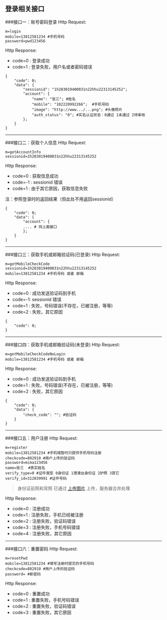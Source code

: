 登录相关接口
---

###<a name="1">接口一：账号密码登录</a>
Http Request: 

```
m=login
mobile=13812581234 #手机号码
password=pwd123456
```


Http Response:

- code=0 : 登录成功
- code=1 : 登录失败，用户名或者密码错误

``` 
{ 
    "code": 0;
    "data": {
    	"sessionid": "1h283019400031n22hhu22313145252";
    	"account": {
    		"name": "张三"; #姓名
    		"mobile": "182220992266";  #手机号码
    		"image": "http://www.../...png"; #头像照片
    		"auth_status": "0"; #实名认证状态：0通过 1未通过 2待审核 
    	};
    }
} 
```
---
###<a name="2">接口二：获取个人信息</a>
Http Request: 

```
m=getAccountInfo
sessionid=1h283019400031n22hhu22313145252
```

Http Response:

- code=0 : 获取信息成功
- code=-1 : sessionid 错误
- code=1 : 由于其它原因，获取信息失败

注：参照登录时的返回结果（但此处不用返回sessionid）

``` 
{ 
    "code": 0;
    "data": {
    	"account": {
    	.... # 同上面接口
    	};
    }
} 
```

---
###<a name="3">接口三：获取手机或邮箱验证码(已登录)</a>
Http Request: 

```
m=getMobileCheckCode
sessionid=1h283019400031n22hhu22313145252
mobile=13812581234 #手机号码 或者 邮箱
```

Http Response:

- code=0 : 成功发送验证码到手机
- code=-1: sessionid 错误
- code=1 : 失败，号码错误(不存在，已被注册，等等)
- code=2 : 失败，其它原因

``` 
{ 
    "code": 0; 
} 
```
---
###<a name="4">接口四：获取手机或邮箱验证码(未登录)</a>
Http Request: 

```
m=getMobileCheckCodeNoLogin
mobile=13812581234 #手机号码 或者 邮箱
```

Http Response:

- code=0 : 成功发送验证码到手机
- code=1 : 失败，号码错误(不存在，已被注册，等等)
- code=2 : 失败，其它原因

``` 
{ 
    "code": 0; 
    "data": {
        "check_code": ""; #验证码
    }
} 
```

---
###<a name="5">接口五：用户注册</a>
Http Request: 

```
m=register
mobile=13812581234 #手机端暂时只提供手机号码注册
checkcode=802910 #用户上传的验证码
password=mima123456
name=张三  #真实姓名
verify_type=0 #证件类型 0身份证 1港澳台身份证 2护照 3其它
verify_id=312039991 #证件号码
```

> 身份证前照和背照 已通过 [上传图片](个人信息操作.md#1) 上传，服务器合并处理

Http Response:

- code=0 : 注册成功
- code=1 : 注册失败，手机已经被注册
- code=2 : 注册失败，验证码错误
- code=3 : 注册失败，手机号码错误
- code=4 : 注册失败，其它原因

---
###<a name="6">接口六：重置密码</a>
Http Request: 

```
m=resetPwd
mobile=13812581234 #填写注册时提交的手机号码
checkcode=802910 #用户上传的验证码
password= #新密码
```

Http Response:

- code=0 : 重置成功
- code=1 : 重置失败，手机号码错误
- code=2 : 重置失败，验证码错误
- code=3 : 重置失败，其它原因

